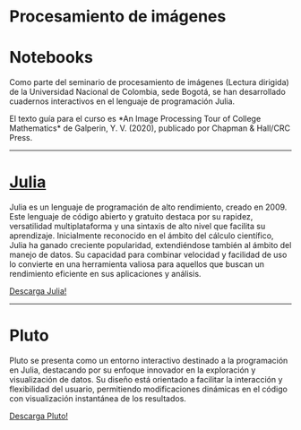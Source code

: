 # Procesamiento de imágenes
<h1> Notebooks </h1>
        <p>Como parte del seminario de procesamiento de imágenes (Lectura dirigida) de la Universidad Nacional de Colombia, sede Bogotá, se han desarrollado cuadernos interactivos en el lenguaje de programación Julia.</p> <p>El texto guía para el curso es *An Image Processing Tour of College Mathematics* de Galperin, Y. V. (2020), publicado por Chapman & Hall/CRC Press.</p>

<html>
<body>

<hr>

<h1> <div class="button-container">
  <a href="https://julialang.org/downloads/" class="button">Julia</a>
</div> </h1>
        <p> Julia es un lenguaje de programación de alto rendimiento, creado en 2009. Este lenguaje de código abierto y gratuito destaca por su rapidez, versatilidad multiplataforma y una sintaxis de alto nivel que facilita su aprendizaje. Inicialmente reconocido en el ámbito del cálculo científico, Julia ha ganado creciente popularidad, extendiéndose también al ámbito del manejo de datos. Su capacidad para combinar velocidad y facilidad de uso lo convierte en una herramienta valiosa para aquellos que buscan un rendimiento eficiente en sus aplicaciones y análisis. </p>

<div class="button-container">
  <a href="https://julialang.org/downloads/" class="button">Descarga Julia!</a>
</div>
<hr>
<h1> Pluto </h1>
        <p> Pluto se presenta como un entorno interactivo destinado a la programación en Julia, destacando por su enfoque innovador en la exploración y visualización de datos. Su diseño está orientado a facilitar la interacción y flexibilidad del usuario, permitiendo modificaciones dinámicas en el código con visualización instantánea de los resultados.  </p>

<div class="button-container">
  <a href="https://plutojl.org/" class="button">Descarga Pluto!</a>
</div>
